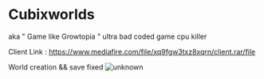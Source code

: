 # Cubixworlds
aka " Game like Growtopia " ultra bad coded game cpu killer 

Client Link : https://www.mediafire.com/file/xq9fgw3txz8xqrn/client.rar/file

World creation && save fixed 
![unknown](https://user-images.githubusercontent.com/94198465/179031519-a940e5a2-f502-4856-a2b7-26ec92227709.png)
